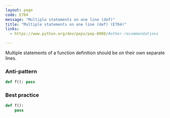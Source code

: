 ```yaml
---
layout: page
code: E704
message: "Multiple statements on one line (def)"
title: "Multiple statements on one line (def) (E704)"
links:
  - https://www.python.org/dev/peps/pep-0008/#other-recommendations

---
```


Multiple statements of a function definition should be on their own separate lines.

### Anti-pattern

```python
def f(): pass
```

### Best practice

```python
def f():
    pass
```
